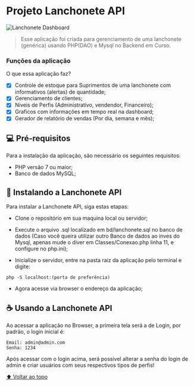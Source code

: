 # Projeto Lanchonete API


<img src="https://github.com/CLucasrodrigues22/Lanchonete_pdo_aluno/blob/master/assets/webfonts/dashboard.png" alt="Lanchonete Dashboard">

> Esse aplicação foi criada para gerenciamento de uma lanchonete (genérica) usando PHP(DAO) e Mysql no Backend em Curso.

### Funções da aplicação

O que essa aplicação faz?

- [x] Controle de estoque para Suprimentos de uma lanchonete com informativos (alertas) de quantidade;
- [x] Gerenciamento de clientes;
- [x] Niveis de Perfis (Administrativo, vendendor, Financeiro);
- [x] Graficos com informações em tempo real na dashboard;
- [x] Gerador de relatório de vendas (Por dia, semana e mês);

## 💻 Pré-requisitos

Para a instalação da aplicação, são necessário os seguintes requisitos:

* PHP versão 7 ou maior;
* Banco de dados MySQL;

## 🚀 Instalando a Lanchonete API

Para instalar a Lanchonete API, siga estas etapas:

- Clone o repositório em sua maquina local ou servidor;

- Execute o arquivo .sql localizado em bd/lanchonete.sql no banco de dados (Caso você queira utilizar outro Banco de dados ao inves do Mysql, apenas mude o diver em Classes/Conexao.php linha 11, e configure no php.ini);

- Inicialize o servidor, entre na pasta raiz da aplicação pelo terminal e digite:

```
php -S localhost:(porta de preferência)
```

- Agora acesse via browser o endereço da aplicação;

## ☕ Usando a Lanchonete API

Ao acessar a aplicação no Browser, a primeira tela será a de Login, por padrão, o login inicial é:

```
Email: admin@admin.com
Senha: 1234
```

Após acessar com o login acima, será possivel alterar a senha do login de admin e criar usuários com seus respectivos tipos de perfis!



[⬆ Voltar ao topo](#lanchonete-api)<br>
